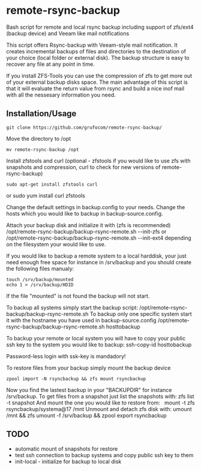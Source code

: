 # remote-rsync-backup
Bash script for remote and local rsync backup including support of zfs/ext4 (backup device) and Veeam like mail notifications

This script offers Rsync-backup with Veeam-style mail notification. It creates incremental backups of files and directories to the destination of your choice (local folder or external disk). The backup structure is easy to recover any file at any point in time.

If you install ZFS-Tools you can use the compression of zfs to get more out of your external backup disks space. The main advantage of this script is that it will evaluate the return value from rsync and build a nice inof mail with all the nessesary information you need.

## Installation/Usage

    git clone https://github.com/grufocom/remote-rsync-backup/

Move the directory to /opt

    mv remote-rsync-backup /opt

Install zfstools and curl (optional - zfstools if you would like to use zfs with snapshots and compression, curl to check for new versions of remote-rsync-backup)

    sudo apt-get install zfstools curl
or
    sudo yum install curl zfstools
    
Change the default settings in backup.config to your needs.
Change the hosts which you would like to backup in backup-source.config.

Attach your backup disk and initialize it with (zfs is recommended)
    /opt/remote-rsync-backup/backup-rsync-remote.sh --init-zfs
or 
    /opt/remote-rsync-backup/backup-rsync-remote.sh --init-ext4
depending on the filesystem your would like to use.

If you would like to backup a remote system to a local harddisk, your just need enough free space for instance in /srv/backup and you should create the following files manualy:

    touch /srv/backup/mounted
    echo 1 > /srv/backup/HDID
    
If the file "mounted" is not found the backup will not start.

To backup all systems simply start the backup script:
    /opt/remote-rsync-backup/backup-rsync-remote.sh
To backup only one specific system start it with the hostname you have used in backup-source.config
    /opt/remote-rsync-backup/backup-rsync-remote.sh hosttobackup
    
To backup your remote or local system you will have to copy your public ssh key to the system you would like to backup:
    ssh-copy-id hosttobackup
    
Password-less login with ssk-key is mandadory!

To restore files from your backup simply mount the backup device 

    zpool import -N rsyncbackup && zfs mount rsyncbackup

Now you find the lastest backup in your "BACKUPDIR" for instance /srv/backup.
To get files from a snapshot just list the snapshots with:
    zfs list -t snapshot
And mount the one you would like to restore from:
    mount -t zfs rsyncbackup/systema@17 /mnt
Unmount and detach zfs disk with:
    umount /mnt && zfs umount -f /srv/backup && zpool export rsyncbackup

## TODO

* automatic mount of snapshots for restore
* test ssh connection to backup systems and copy public ssh key to them
* init-local - initialize for backup to local disk
